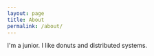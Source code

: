 ```yaml
---
layout: page
title: About
permalink: /about/
---
```


I'm a junior. I like donuts and distributed systems.